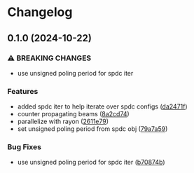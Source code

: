 # Changelog

## 0.1.0 (2024-10-22)


### ⚠ BREAKING CHANGES

* use unsigned poling period for spdc iter

### Features

* added spdc iter to help iterate over spdc configs ([da2471f](https://github.com/spdcalc/spdcalc/commit/da2471fa950f759b565231b0c119db946d0d758b))
* counter propagating beams ([8a2cd74](https://github.com/spdcalc/spdcalc/commit/8a2cd742aa437f6471ba1e561575eaefb4dd3cae))
* parallelize with rayon ([2611e79](https://github.com/spdcalc/spdcalc/commit/2611e799f6b9c95238c23b5bdd8038055f82c592))
* set unsigned poling period from spdc obj ([79a7a59](https://github.com/spdcalc/spdcalc/commit/79a7a59383cd34305fa6207c15fd91997129477d))


### Bug Fixes

* use unsigned poling period for spdc iter ([b70874b](https://github.com/spdcalc/spdcalc/commit/b70874b127ed64e24691d11f6567472f451e8b58))
